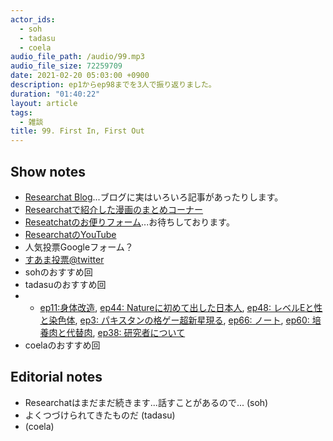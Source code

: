 ```yaml
---
actor_ids:
  - soh
  - tadasu
  - coela
audio_file_path: /audio/99.mp3
audio_file_size: 72259709
date: 2021-02-20 05:03:00 +0900
description: ep1からep98までを3人で振り返りました。
duration: "01:40:22"
layout: article
tags:
  - 雑談
title: 99. First In, First Out
---
```


## Show notes
- [Researchat Blog](https://researchat.fm/blog/)...ブログに実はいろいろ記事があったりします。
- [Researchatで紹介した漫画のまとめコーナー](https://researchat.fm/references/manga/)
- [Reseatchatのお便りフォーム](https://researchat.fm/form.html)...お待ちしております。
- [ResearchatのYouTube](https://www.youtube.com/channel/UC2bDx3CfYJwqBKQHF-9j3FA)
- 人気投票Googleフォーム？
- [すあま投票@twitter](https://twitter.com/researchat_fm/status/1362710936784678914)
- sohのおすすめ回
- tadasuのおすすめ回
- - [ep11:身体改造](https://researchat.fm/episode/11), [ep44: Natureに初めて出した日本人](https://researchat.fm/episode/44), [ep48: レベルEと性と染色体](https://researchat.fm/episode/48), [ep3: パキスタンの格ゲー超新星現る](https://researchat.fm/episode/3), [ep66: ノート](https://researchat.fm/episode/66), [ep60: 培養肉と代替肉](https://researchat.fm/episode/60), [ep38: 研究者について](https://researchat.fm/episode/38)
- coelaのおすすめ回


## Editorial notes
- Researchatはまだまだ続きます...話すことがあるので... (soh)
- よくつづけられてきたものだ (tadasu)
-  (coela)
